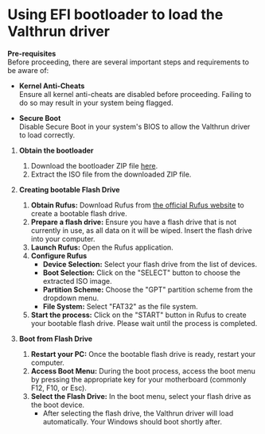 # Using EFI bootloader to load the Valthrun driver

**Pre-requisites**  
   Before proceeding, there are several important steps and requirements to be aware of:

   - **Kernel Anti-Cheats**  
   Ensure all kernel anti-cheats are disabled before proceeding. Failing to do so may result in your system being flagged.

   - **Secure Boot**  
   Disable Secure Boot in your system's BIOS to allow the Valthrun driver to load correctly.  


1. **Obtain the bootloader**
   1. Download the bootloader ZIP file [here](https://cdn.discordapp.com/attachments/1135362291311849698/1212028280463564810/valthrun-bootloader-master-fac0fd0.zip?ex=65f0584c&is=65dde34c&hm=11a7087fbaca49c3fe8be7d020abc692e46723311e56d04880a6f7606467a83d&).
   2. Extract the ISO file from the downloaded ZIP file.

2. **Creating bootable Flash Drive**  
   1. **Obtain Rufus:** Download Rufus from [the official Rufus website](https://rufus.ie/en/) to create a bootable flash drive.
   2. **Prepare a flash drive:** Ensure you have a flash drive that is not currently in use, as all data on it will be wiped. Insert the flash drive into your computer.
   3. **Launch Rufus:** Open the Rufus application.
   4. **Configure Rufus**
      - **Device Selection:** Select your flash drive from the list of devices.
      - **Boot Selection:** Click on the "SELECT" button to choose the extracted ISO image.
      - **Partition Scheme:** Choose the "GPT" partition scheme from the dropdown menu.
      - **File System:** Select "FAT32" as the file system.
   5. **Start the process:** Click on the "START" button in Rufus to create your bootable flash drive. Please wait until the process is completed.
  
3. **Boot from Flash Drive**
   1. **Restart your PC:** Once the bootable flash drive is ready, restart your computer.
   2. **Access Boot Menu:** During the boot process, access the boot menu by pressing the appropriate key for your motherboard (commonly F12, F10, or Esc).
   3. **Select the Flash Drive:** In the boot menu, select your flash drive as the boot device.
      - After selecting the flash drive, the Valthrun driver will load automatically. Your Windows should boot shortly after.

